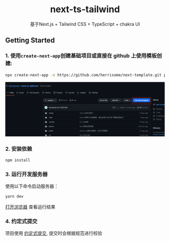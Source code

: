 <!--suppress ALL -->
<div align="center">
  <h1>next-ts-tailwind</h1>
  <p>基于Next.js + Tailwind CSS + TypeScript + chakra UI</p>
</div>

## Getting Started

### 1. 使用`create-next-app`创建基础项目或直接在 github 上使用模板创建:

```bash
npx create-next-app -e https://github.com/herrisome/next-template.git project-name
```

![img_1.png](src/assets/image/use-template.png)

### 2. 安装依赖

```bash
npm install
```

### 3. 运行开发服务器

使用以下命令启动服务器：

```bash
yarn dev
```

[打开浏览器](http://localhost:3000) 查看运行结果

### 4. 约定式提交

项目使用 [约定式提交](https://www.conventionalcommits.org/zh-hans/v1.0.0/), 提交时会根据规范进行校验
